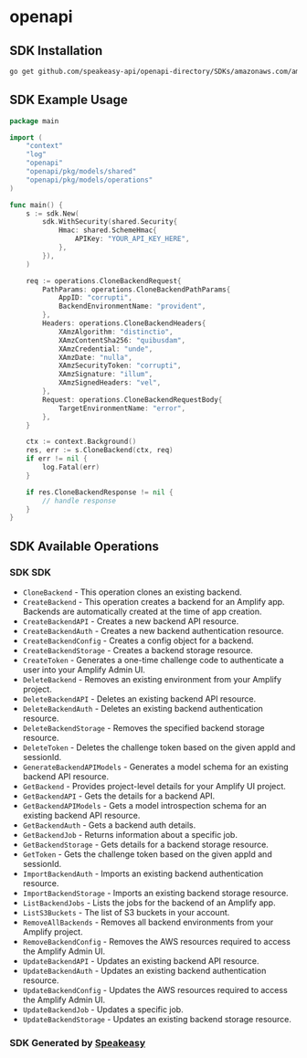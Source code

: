 # openapi

<!-- Start SDK Installation -->
## SDK Installation

```bash
go get github.com/speakeasy-api/openapi-directory/SDKs/amazonaws.com/amplifybackend/2020-08-11/go
```
<!-- End SDK Installation -->

## SDK Example Usage
<!-- Start SDK Example Usage -->
```go
package main

import (
    "context"
    "log"
    "openapi"
    "openapi/pkg/models/shared"
    "openapi/pkg/models/operations"
)

func main() {
    s := sdk.New(
        sdk.WithSecurity(shared.Security{
            Hmac: shared.SchemeHmac{
                APIKey: "YOUR_API_KEY_HERE",
            },
        }),
    )

    req := operations.CloneBackendRequest{
        PathParams: operations.CloneBackendPathParams{
            AppID: "corrupti",
            BackendEnvironmentName: "provident",
        },
        Headers: operations.CloneBackendHeaders{
            XAmzAlgorithm: "distinctio",
            XAmzContentSha256: "quibusdam",
            XAmzCredential: "unde",
            XAmzDate: "nulla",
            XAmzSecurityToken: "corrupti",
            XAmzSignature: "illum",
            XAmzSignedHeaders: "vel",
        },
        Request: operations.CloneBackendRequestBody{
            TargetEnvironmentName: "error",
        },
    }

    ctx := context.Background()
    res, err := s.CloneBackend(ctx, req)
    if err != nil {
        log.Fatal(err)
    }

    if res.CloneBackendResponse != nil {
        // handle response
    }
}
```
<!-- End SDK Example Usage -->

<!-- Start SDK Available Operations -->
## SDK Available Operations

### SDK SDK

* `CloneBackend` - This operation clones an existing backend.
* `CreateBackend` - This operation creates a backend for an Amplify app. Backends are automatically created at the time of app creation.
* `CreateBackendAPI` - Creates a new backend API resource.
* `CreateBackendAuth` - Creates a new backend authentication resource.
* `CreateBackendConfig` - Creates a config object for a backend.
* `CreateBackendStorage` - Creates a backend storage resource.
* `CreateToken` - Generates a one-time challenge code to authenticate a user into your Amplify Admin UI.
* `DeleteBackend` - Removes an existing environment from your Amplify project.
* `DeleteBackendAPI` - Deletes an existing backend API resource.
* `DeleteBackendAuth` - Deletes an existing backend authentication resource.
* `DeleteBackendStorage` - Removes the specified backend storage resource.
* `DeleteToken` - Deletes the challenge token based on the given appId and sessionId.
* `GenerateBackendAPIModels` - Generates a model schema for an existing backend API resource.
* `GetBackend` - Provides project-level details for your Amplify UI project.
* `GetBackendAPI` - Gets the details for a backend API.
* `GetBackendAPIModels` - Gets a model introspection schema for an existing backend API resource.
* `GetBackendAuth` - Gets a backend auth details.
* `GetBackendJob` - Returns information about a specific job.
* `GetBackendStorage` - Gets details for a backend storage resource.
* `GetToken` - Gets the challenge token based on the given appId and sessionId.
* `ImportBackendAuth` - Imports an existing backend authentication resource.
* `ImportBackendStorage` - Imports an existing backend storage resource.
* `ListBackendJobs` - Lists the jobs for the backend of an Amplify app.
* `ListS3Buckets` - The list of S3 buckets in your account.
* `RemoveAllBackends` - Removes all backend environments from your Amplify project.
* `RemoveBackendConfig` - Removes the AWS resources required to access the Amplify Admin UI.
* `UpdateBackendAPI` - Updates an existing backend API resource.
* `UpdateBackendAuth` - Updates an existing backend authentication resource.
* `UpdateBackendConfig` - Updates the AWS resources required to access the Amplify Admin UI.
* `UpdateBackendJob` - Updates a specific job.
* `UpdateBackendStorage` - Updates an existing backend storage resource.
<!-- End SDK Available Operations -->

### SDK Generated by [Speakeasy](https://docs.speakeasyapi.dev/docs/using-speakeasy/client-sdks)
